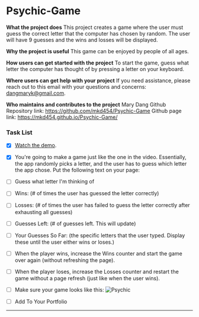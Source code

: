 # Psychic-Game


**What the project does**
This project creates a game where the user must guess the correct letter that the computer has chosen by random. The user will have 9 guesses and the wins and losses will be displayed.

**Why the project is useful**
This game can be enjoyed by people of all ages.

**How users can get started with the project**
To start the game, guess what letter the computer has thought of by pressing a letter on your keyboard.

**Where users can get help with your project**
If you need assistance, please reach out to this email with your questions and concerns: <dangmaryk@gmail.com>.

**Who maintains and contributes to the project**
Mary Dang
Github Repository link: <https://github.com/mkd454/Psychic-Game>
Github page link: <https://mkd454.github.io/Psychic-Game/>

### Task List

- [x] [Watch the demo](https://youtu.be/qTc45Lox97g).

- [x] You're going to make a game just like the one in the video. Essentially, the app randomly picks a letter, and the user has to guess which letter the app chose. Put the following text on your page:

- [ ] Guess what letter I'm thinking of

- [ ] Wins: (# of times the user has guessed the letter correctly)

- [ ] Losses: (# of times the user has failed to guess the letter correctly after exhausting all guesses)

- [ ] Guesses Left: (# of guesses left. This will update)

- [ ] Your Guesses So Far: (the specific letters that the user typed. Display these until the user either wins or loses.)

- [ ] When the player wins, increase the Wins counter and start the game over again (without refreshing the page).

- [ ] When the player loses, increase the Losses counter and restart the game without a page refresh (just like when the user wins).

- [ ] Make sure your game looks like this: ![Psychic](Images/1-Psychic.jpg)

- [ ] Add To Your Portfolio

- - -
